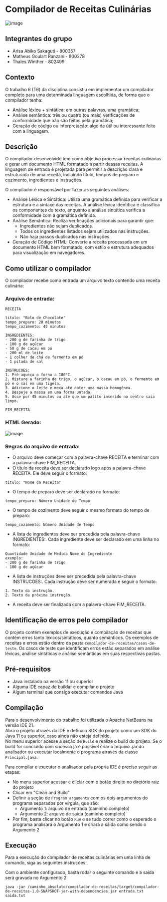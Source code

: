 # Compilador de Receitas Culinárias

![image](https://github.com/user-attachments/assets/528e24ee-ff03-4623-b0d9-75009a999285)


## Integrantes do grupo
- Arisa Abiko Sakaguti - 800357
- Matheus Goulart Ranzani - 800278
- Thales Winther - 802499

## Contexto
O trabalho 6 (T6) da disciplina consistiu em implementar um compilador completo para uma determinada linguagem escolhida, de forma que o compilador tenha:
- Análise léxica + sintática: em outras palavras, uma gramática;
- Análise semântica: três ou quatro (ou mais) verificações de conformidade que não são feitas pela gramática;
- Geração de código ou interpretação: algo de útil ou interessante feito com a linguagem.

## Descrição

O compilador desenvolvido tem como objetivo processar receitas culinárias e gerar um documento HTML formatado a partir dessas receitas. 
A linguagem de entrada é projetada para permitir a descrição clara e estruturada de uma receita, incluindo título, tempos de preparo e cozimento, ingredientes e instruções.

O compilador é responsável por fazer as seguintes análises:

- Análise Léxica e Sintática: Utiliza uma gramática definida para verificar a estrutura e a sintaxe das receitas. A análise léxica identifica e classifica os componentes do texto, enquanto a análise sintática verifica a conformidade com a gramática definida.
- Análise Semântica: Realiza verificações adicionais para garantir que:
    - Ingredientes não sejam duplicados.
    - Todos os ingredientes listados sejam utilizados nas instruções.
    - Não haja passos duplicados nas instruções.
- Geração de Código HTML: Converte a receita processada em um documento HTML bem formatado, com estilo e estrutura adequados para visualização em navegadores.

## Como utilizar o compilador

O compilador recebe como entrada um arquivo texto contendo uma receita culinária:

### Arquivo de entrada:
```
RECEITA 

titulo: "Bolo de Chocolate"
tempo_preparo: 20 minutos
tempo_cozimento: 45 minutos

INGREDIENTES:
- 200 g de farinha de trigo
- 100 g de açúcar
- 50 g de cacau em pó
- 200 ml de leite
- 1 colher de chá de fermento em pó
- 1 pitada de sal

INSTRUCOES:
1. Pré-aqueça o forno a 180°C.
2. Misture a farinha de trigo, o açúcar, o cacau em pó, o fermento em pó e o sal em uma tigela.
3. Adicione o leite e mexa até obter uma massa homogênea.
4. Despeje a massa em uma forma untada.
5. Asse por 45 minutos ou até que um palito inserido no centro saia limpo.

FIM_RECEITA
```

### HTML Gerado:
![image](https://github.com/user-attachments/assets/4936ecf8-eba4-40e6-9e90-46a35e5c7faf)

### Regras do arquivo de entrada:
- O arquivo deve começar com a palavra-chave RECEITA e terminar com a palavra-chave FIM_RECEITA.
- O título da receita deve ser declarado logo após a palavra-chave RECEITA. Ele deve seguir o formato:
```
titulo: "Nome da Receita"
```
- O tempo de preparo deve ser declarado no formato:
```
tempo_preparo: Número Unidade de Tempo
```
- O tempo de cozimento deve seguir o mesmo formato do tempo de preparo:
```
tempo_cozimento: Número Unidade de Tempo
```
- A lista de ingredientes deve ser precedida pela palavra-chave INGREDIENTES:. Cada ingrediente deve ser declarado em uma linha no formato:
```
Quantidade Unidade de Medida Nome do Ingrediente
exemplo:
- 200 g de farinha de trigo
- 100 g de açúcar
```
- A lista de instruções deve ser precedida pela palavra-chave INSTRUCOES:. Cada instrução deve ser numerada e seguir o formato:
```
1. Texto da instrução.
2. Texto da próxima instrução.
```
- A receita deve ser finalizada com a palavra-chave FIM_RECEITA.

## Identificação de erros pelo compilador
O projeto contém exemplos de execução e compilação de receitas que contém erros tanto léxicos/sintáticos, quanto semânticos.
Os exemplos de receitas e erros estão dentro da pasta `compilador-de-receitas/casos-de-teste`.
Os casos de teste que identificam erros estão separados em análise léxicas, análise sintáticas e análise semânticas em suas respectivas pastas.

## Pré-requisitos
- Java instalado na versão 11 ou superior
- Alguma IDE capaz de buildar e compilar o projeto
- Algum terminal que consiga executar comandos Java

## Compilação
Para o desenvolvimento do trabalho foi utilizada o Apache NetBeans na versão IDE 21.\
Abra o projeto através da IDE e defina o SDK do projeto como um SDK do Java 11 ou superior, caso ainda não esteja definido.\
No menu superior acesse a seção de `Build` e realize o build do projeto.
Se o build for concluído com sucesso já é possível criar o arquivo .jar do analisador ou executar localmente o programa através da classe `Principal.java`.

Para compilar e executar o analisador pela própria IDE é preciso seguir as etapas:
- No menu superior acessar e cliclar com o botão direito no diretório raiz do projeto
- Clicar em "Clean and Build"
- Definir a seção de `Program arguments` com os dois argumentos do programa separados por vírgula, que são:
  - Argumento 1: arquivo de entrada (caminho completo)
  - Argumento 2: arquivo de saída (caminho completo)
- Por fim, basta clicar no botão `Run` e se tudo correr como o esperado o programa analisará o Argumento 1 e criará a sáida como sendo o Argumento 2

## Execução
Para a execução do compilador de receitas culinárias em uma linha de comando, siga as seguintes instruções:

Com o ambiente configurado, basta rodar o seguinte comando e a saída será gravada no Argumento 2:

```
java -jar /caminho_absoluto/compilador-de-receitas/target/compilador-de-receitas-1.0-SNAPSHOT-jar-with-dependencies.jar entrada.txt saida.txt

```

